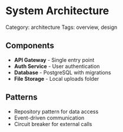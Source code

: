 # System Architecture
Category: architecture
Tags: overview, design

## Components
- **API Gateway** - Single entry point
- **Auth Service** - User authentication
- **Database** - PostgreSQL with migrations
- **File Storage** - Local uploads folder

## Patterns
- Repository pattern for data access
- Event-driven communication
- Circuit breaker for external calls 